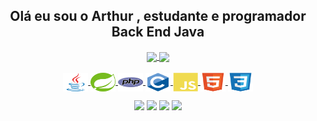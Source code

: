 <div align = "center">
  <h2>Olá eu sou o Arthur , estudante e programador Back End Java </h2>
</div>


<div align ="center">
  <a href="https://github.com/arthurparente26">
  <img height="180em"   align="center" src="https://github-readme-stats.vercel.app/api?username=arthurparente26&show_icons=true&theme=react&include_all_commits=true&count_private=true"/>
  <img height="180em"  align="center" src="https://github-readme-stats.vercel.app/api/top-langs/?username=ARTHURPARENTE26&layout=compact&langs_count=7&theme=react" />
</div>

<br>
<div align = "center"> 
  <img align="center" alt="java" height="30" width="40" src="https://raw.githubusercontent.com/devicons/devicon/master/icons/java/java-original.svg">
  <img align="center" alt="spring" height="30" width="40" src="https://raw.githubusercontent.com/devicons/devicon/master/icons/spring/spring-original.svg">
  <img align="center" alt="PHP" height="30" width="40" src="https://raw.githubusercontent.com/devicons/devicon/master/icons/php/php-original.svg">
  <img align="center" alt="C" height="30" width="40" src="https://raw.githubusercontent.com/devicons/devicon/master/icons/c/c-original.svg">
  <img align="center" alt="Js" height="30" width="40" src="https://raw.githubusercontent.com/devicons/devicon/master/icons/javascript/javascript-plain.svg">
  <img align="center" alt="HTML" height="30" width="40" src="https://raw.githubusercontent.com/devicons/devicon/master/icons/html5/html5-original.svg">
  <img align="center" alt="CSS" height="30" width="40" src="https://raw.githubusercontent.com/devicons/devicon/master/icons/css3/css3-original.svg">
  

</div>

<p></p>

<div align = "center">
<a href="https://www.instagram.com/arthurparente_/" target="_blank"><img src="https://img.shields.io/badge/-Instagram-%23E4405F?style=for-the-badge&logo=instagram&logoColor=white" target="_blank"></a>
<a href="https://discord.gg/gEpNczA8" target="_blank"><img src="https://img.shields.io/badge/Discord-7289DA?style=for-the-badge&logo=discord&logoColor=white" target="_blank"></a> 
<a href = "https://www.linkedin.com/in/arthur-soares-parente-21099b212/"><img src="https://img.shields.io/badge/linkedin-836FFF?style=for-the-badge&logo=linkedin&logoColor=white" target="_blank"></a>
<a href = "https://mail.google.com/mail/u/0/?fs=1&tf=cm&source=mailto&to=arthurparente26@gmail.com"><img src="https://img.shields.io/badge/-Gmail-%23333?style=for-the-badge&logo=gmail&logoColor=white" target="_blank"></a>
</div>
